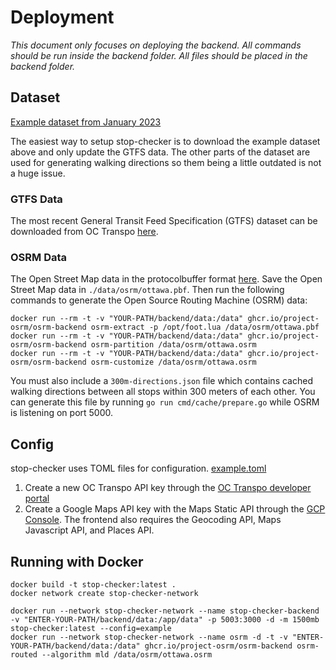# Deployment

_This document only focuses on deploying the backend. All commands should be run inside the backend folder. All files should be placed in the backend folder._

## Dataset

[Example dataset from January 2023](https://s3.amazonaws.com/stop-checker.com/data-2023-01-08.zip)

The easiest way to setup stop-checker is to download the example dataset above and only update the GTFS data. 
The other parts of the dataset are used for generating walking directions so them being a little outdated is not a huge issue.

### GTFS Data

The most recent General Transit Feed Specification (GTFS) dataset can be downloaded from OC Transpo [here](https://www.octranspo.com/en/plan-your-trip/travel-tools/developers/).

### OSRM Data

The Open Street Map data in the protocolbuffer format [here](https://extract.bbbike.org/). Save the Open Street Map data in `./data/osrm/ottawa.pbf`. Then run the following commands to generate the Open Source Routing Machine (OSRM) data:

```
docker run --rm -t -v "YOUR-PATH/backend/data:/data" ghcr.io/project-osrm/osrm-backend osrm-extract -p /opt/foot.lua /data/osrm/ottawa.pbf
docker run --rm -t -v "YOUR-PATH/backend/data:/data" ghcr.io/project-osrm/osrm-backend osrm-partition /data/osrm/ottawa.osrm
docker run --rm -t -v "YOUR-PATH/backend/data:/data" ghcr.io/project-osrm/osrm-backend osrm-customize /data/osrm/ottawa.osrm
```

You must also include a `300m-directions.json` file which contains cached walking directions between all stops within 300 meters of each other.
You can generate this file by running `go run cmd/cache/prepare.go` while OSRM is listening on port 5000. 


## Config

stop-checker uses TOML files for configuration. [example.toml](/backend/example.toml)

1. Create a new OC Transpo API key through the [OC Transpo developer portal](https://www.octranspo.com/en/plan-your-trip/travel-tools/developers/)
2. Create a Google Maps API key with the Maps Static API through the [GCP Console](https://console.cloud.google.com/). The frontend also requires the Geocoding API, Maps Javascript API, and Places API.

## Running with Docker
```
docker build -t stop-checker:latest .
docker network create stop-checker-network

docker run --network stop-checker-network --name stop-checker-backend -v "ENTER-YOUR-PATH/backend/data:/app/data" -p 5003:3000 -d -m 1500mb stop-checker:latest --config=example
docker run --network stop-checker-network --name osrm -d -t -v "ENTER-YOUR-PATH/backend/data:/data" ghcr.io/project-osrm/osrm-backend osrm-routed --algorithm mld /data/osrm/ottawa.osrm
```

